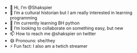 - 👋 Hi, I’m @Shakspier
- 👀 I’m a cultural historian but I am really interested in learning programming
- 🌱 I’m currently learning BH python
- 💞️ I’m looking to collaborate on something easy, but new
- 📫 How to reach me @shakspier on twitter
- 😄 Pronouns: she/they
- ⚡ Fun fact: I also am a twtich streamer 

<!---
Shakspier/Shakspier is a ✨ special ✨ repository because its `README.md` (this file) appears on your GitHub profile.
You can click the Preview link to take a look at your changes.
--->
